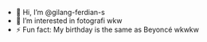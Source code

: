 - 👋 Hi, I’m @gilang-ferdian-s
- 👀 I’m interested in fotografi wkw
- ⚡ Fun fact: My birthday is the same as Beyoncé wkwkw

<!---
gilang-ferdian-s/gilang-ferdian-s is a ✨ special ✨ repository because its `README.md` (this file) appears on your GitHub profile.
You can click the Preview link to take a look at your changes.
--->
